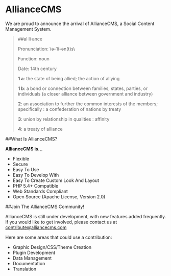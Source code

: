AllianceCMS
===========

We are proud to announce the arrival of AllianceCMS, a Social Content Management System.

>##al·li·ance
>
>Pronunciation: \ə-ˈlī-ən(t)s\
>
>Function: noun
>
>Date: 14th century
>
>**1 a**: the state of being allied; the action of allying
>
>**1 b**: a bond or connection between families, states, parties, or individuals (a closer alliance between government and industry)
>
>**2**: an association to further the common interests of the members; specifically : a confederation of nations by treaty
>
>**3**: union by relationship in qualities : affinity
>
>**4**: a treaty of alliance

##What Is AllianceCMS?

**AllianceCMS is...**
* Flexible
* Secure
* Easy To Use
* Easy To Develop With
* Easy To Create Custom Look And Layout
* PHP 5.4+ Compatible
* Web Standards Compliant
* Open Source (Apache License, Version 2.0)

##Join The AllianceCMS Community!

AllianceCMS is still under development, with new features added frequently. If you would like to get involved, please contact us at [contribute@alliancecms.com](mailto:contribute@alliancecms.com)

Here are some areas that could use a contribution:

* Graphic Design/CSS/Theme Creation
* Plugin Development
* Data Management
* Documentation
* Translation
